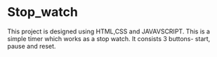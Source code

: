 # Stop_watch

This project is designed using HTML,CSS and JAVAVSCRIPT.
This is a simple timer which works as a stop watch. It consists 3 buttons- start, pause and reset. 

